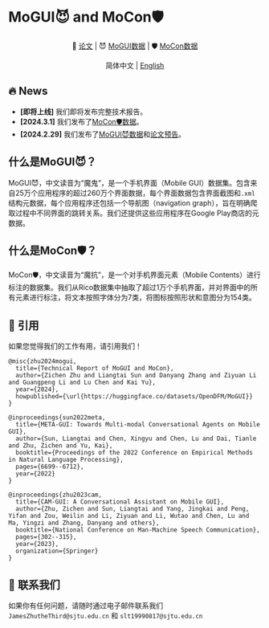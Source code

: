 # MoGUI😈 and MoCon🛡️

<div align="center">

📃 [论文](./MoGUI_Paper_v0.1.pdf) | 😈 [MoGUI数据](https://huggingface.co/datasets/OpenDFM/MoGUI) | 🛡️ [MoCon数据](https://huggingface.co/datasets/OpenDFM/MoCon) 

简体中文 | [English](./README.md) 

</div>

## 🔥 News

- **[即将上线]** 我们即将发布完整技术报告。
- **[2024.3.1]** 我们发布了[MoCon🛡️数据](https://huggingface.co/datasets/OpenDFM/MoCon)。
- **[2024.2.29]** 我们发布了[MoGUI😈数据](https://huggingface.co/datasets/OpenDFM/MoGUI)和[论文预告](./MoGUI_Paper_v0.1.pdf)。

## 什么是MoGUI😈？

MoGUI😈，中文读音为“魔鬼”，是一个手机界面（Mobile GUI）数据集。包含来自25万个应用程序的超过260万个界面数据，每个界面数据包含界面截图和`.xml`结构元数据，每个应用程序还包括一个导航图（navigation graph），旨在明确爬取过程中不同界面的跳转关系。我们还提供这些应用程序在Google Play商店的元数据。

## 什么是MoCon🛡️？

MoCon🛡️，中文读音为“魔抗”，是一个对手机界面元素（Mobile Contents）进行标注的数据集。我们从Rico数据集中抽取了超过1万个手机界面，并对界面中的所有元素进行标注，将文本按照字体分为7类，将图标按照形状和意图分为154类。

## 📑 引用

如果您觉得我们的工作有用，请引用我们！

```
@misc{zhu2024mogui,
  title={Technical Report of MoGUI and MoCon}, 
  author={Zichen Zhu and Liangtai Sun and Danyang Zhang and Ziyuan Li and Guangpeng Li and Lu Chen and Kai Yu},
  year={2024},
  howpublished={\url{https://huggingface.co/datasets/OpenDFM/MoGUI}}
}

@inproceedings{sun2022meta,
  title={META-GUI: Towards Multi-modal Conversational Agents on Mobile GUI},
  author={Sun, Liangtai and Chen, Xingyu and Chen, Lu and Dai, Tianle and Zhu, Zichen and Yu, Kai},
  booktitle={Proceedings of the 2022 Conference on Empirical Methods in Natural Language Processing},
  pages={6699--6712},
  year={2022}
}

@inproceedings{zhu2023cam,
  title={CAM-GUI: A Conversational Assistant on Mobile GUI},
  author={Zhu, Zichen and Sun, Liangtai and Yang, Jingkai and Peng, Yifan and Zou, Weilin and Li, Ziyuan and Li, Wutao and Chen, Lu and Ma, Yingzi and Zhang, Danyang and others},
  booktitle={National Conference on Man-Machine Speech Communication},
  pages={302--315},
  year={2023},
  organization={Springer}
}
```

## 📧 联系我们

如果你有任何问题，请随时通过电子邮件联系我们 `JamesZhutheThird@sjtu.edu.cn` 和 `slt19990817@sjtu.edu.cn`